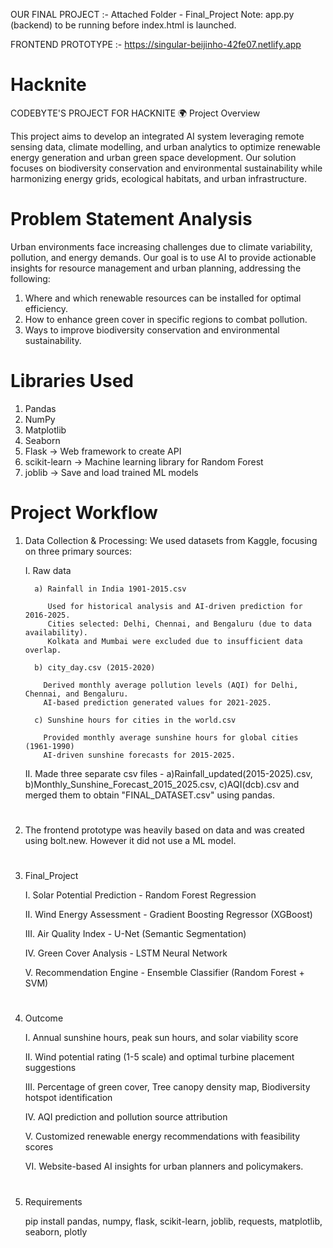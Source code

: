 OUR FINAL PROJECT :-  Attached Folder - Final_Project
Note: app.py (backend) to be running before index.html is launched. 

FRONTEND PROTOTYPE :- https://singular-beijinho-42fe07.netlify.app

# Hacknite
CODEBYTE'S PROJECT FOR HACKNITE
🌍 Project Overview

This project aims to develop an integrated AI system leveraging remote sensing data, climate modelling, and urban analytics to optimize renewable energy generation and urban green space development. Our solution focuses on biodiversity conservation and environmental sustainability while harmonizing energy grids, ecological habitats, and urban infrastructure.

# Problem Statement Analysis

Urban environments face increasing challenges due to climate variability, pollution, and energy demands. Our goal is to use AI to provide actionable insights for resource management and urban planning, addressing the following:
1. Where and which renewable resources can be installed for optimal efficiency.
2. How to enhance green cover in specific regions to combat pollution.
3. Ways to improve biodiversity conservation and environmental sustainability.

# Libraries Used 

1. Pandas
2. NumPy
3. Matplotlib
4. Seaborn
5. Flask → Web framework to create API
6. scikit-learn → Machine learning library for Random Forest
7. joblib → Save and load trained ML models


# Project Workflow

1. Data Collection & Processing:
   We used datasets from Kaggle, focusing on three primary sources:


     I. Raw data
        
         a) Rainfall in India 1901-2015.csv
      
            Used for historical analysis and AI-driven prediction for 2016-2025.
            Cities selected: Delhi, Chennai, and Bengaluru (due to data availability).
            Kolkata and Mumbai were excluded due to insufficient data overlap.

         b) city_day.csv (2015-2020) 

           Derived monthly average pollution levels (AQI) for Delhi, Chennai, and Bengaluru.
           AI-based prediction generated values for 2021-2025.

         c) Sunshine hours for cities in the world.csv 

           Provided monthly average sunshine hours for global cities (1961-1990)
           AI-driven sunshine forecasts for 2015-2025.
  
     II. Made three separate csv files - a)Rainfall_updated(2015-2025).csv, b)Monthly_Sunshine_Forecast_2015_2025.csv, c)AQI(dcb).csv and merged them to                        obtain "FINAL_DATASET.csv" using pandas.

#
2. The frontend prototype was heavily based on data and was created using bolt.new. However it did not use a ML model.

#
3. Final_Project
   
      I. Solar Potential Prediction - Random Forest Regression

     II. Wind Energy Assessment - Gradient Boosting Regressor (XGBoost)
  
     III. Air Quality Index - U-Net (Semantic Segmentation)

     IV. Green Cover Analysis - LSTM Neural Network

     V. Recommendation Engine - Ensemble Classifier (Random Forest + SVM)

#
4. Outcome
   
      I. Annual sunshine hours, peak sun hours, and solar viability score
   
      II. Wind potential rating (1-5 scale) and optimal turbine placement suggestions
   
      III. Percentage of green cover, Tree canopy density map, Biodiversity hotspot identification
   
      IV. AQI prediction and pollution source attribution
   
      V. Customized renewable energy recommendations with feasibility scores

      VI. Website-based AI insights for urban planners and policymakers.

#
5. Requirements

      pip install pandas, numpy, flask, scikit-learn, joblib, requests, matplotlib, seaborn, plotly
   

   
   

